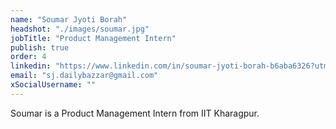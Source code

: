 ```yaml
---
name: "Soumar Jyoti Borah"
headshot: "./images/soumar.jpg"
jobTitle: "Product Management Intern"
publish: true
order: 4
linkedin: "https://www.linkedin.com/in/soumar-jyoti-borah-b6aba6326?utm_source=share&utm_campaign=share_via&utm_content=profile&utm_medium=android_app"
email: "sj.dailybazzar@gmail.com"
xSocialUsername: ""
---
```


Soumar is a Product Management Intern from IIT Kharagpur. 